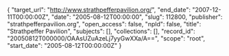 {
  "target_url": "http://www.strathpefferpavilion.org/", 
  "end_date": "2007-12-11T00:00:00Z", 
  "date": "2005-08-12T00:00:00", 
  "slug": 112800, 
  "publisher": "strathpefferpavilion.org", 
  "open_access": false, 
  "npld": false, 
  "title": "Strathpeffer Pavilion", 
  "subjects": [], 
  "collections": [], 
  "record_id": "20050812T000000/OAAsUZuAzeLj7yyGwXXa/A==", 
  "scope": "root", 
  "start_date": "2005-08-12T00:00:00Z"
}


